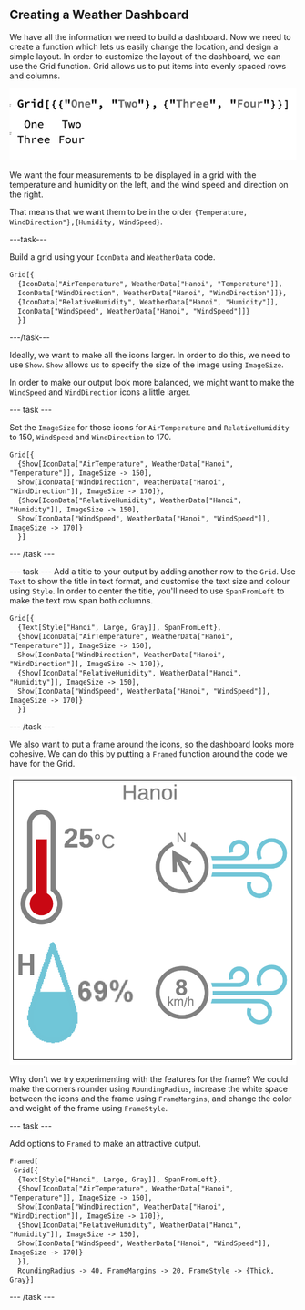 ## Creating a Weather Dashboard

We have all the information we need to build a dashboard. Now we need to create a function which lets us easily change the location, and design a simple layout.
In order to customize the layout of the dashboard, we can use the Grid function. Grid allows us to put items into evenly spaced rows and columns. 

![Grid](images/Grid.png)

We want the four measurements to be displayed in a grid with the temperature and humidity on the left, and the wind speed and direction on the right.

That means that we want them to be in the order `{Temperature, WindDirection"},{Humidity, WindSpeed}`.

---task---

Build a grid using your `IconData` and `WeatherData` code.

```
Grid[{
  {IconData["AirTemperature", WeatherData["Hanoi", "Temperature"]],
  IconData["WindDirection", WeatherData["Hanoi", "WindDirection"]]},
  {IconData["RelativeHumidity", WeatherData["Hanoi", "Humidity"]],
  IconData["WindSpeed", WeatherData["Hanoi", "WindSpeed"]]}
  }]
  ```

---/task---

Ideally, we want to make all the icons larger. In order to do this, we need to use `Show`. `Show` allows us to specify the size of the image using `ImageSize`.

In order to make our output look more balanced, we might want to make the `WindSpeed` and `WindDirection` icons a little larger. 

--- task ---

Set the `ImageSize` for those icons for `AirTemperature` and `RelativeHumidity` to 150, `WindSpeed` and `WindDirection` to 170.

```
Grid[{
  {Show[IconData["AirTemperature", WeatherData["Hanoi", "Temperature"]], ImageSize -> 150], 
  Show[IconData["WindDirection", WeatherData["Hanoi", "WindDirection"]], ImageSize -> 170]}, 
  {Show[IconData["RelativeHumidity", WeatherData["Hanoi", "Humidity"]], ImageSize -> 150],
  Show[IconData["WindSpeed", WeatherData["Hanoi", "WindSpeed"]], ImageSize -> 170]}
  }]
```

--- /task ---

--- task ---
Add a title to your output by adding another row to the `Grid`. Use `Text` to show the title in text format, and customise the text size and colour using `Style`.
In order to center the title, you'll need to use `SpanFromLeft` to make the text row span both columns.

```
Grid[{
  {Text[Style["Hanoi", Large, Gray]], SpanFromLeft},
  {Show[IconData["AirTemperature", WeatherData["Hanoi", "Temperature"]], ImageSize -> 150],
  Show[IconData["WindDirection", WeatherData["Hanoi", "WindDirection"]], ImageSize -> 170]},
  {Show[IconData["RelativeHumidity", WeatherData["Hanoi", "Humidity"]], ImageSize -> 150],
  Show[IconData["WindSpeed", WeatherData["Hanoi", "WindSpeed"]], ImageSize -> 170]}
  }]
```
--- /task ---

We also want to put a frame around the icons, so the dashboard looks more cohesive. We can do this by putting a `Framed` function around the code we have for the Grid.

![Framed](images/hanoiFramed.png)

Why don't we try experimenting with the features for the frame? We could make the corners rounder using `RoundingRadius`, increase the white space between the icons and the frame using `FrameMargins`, and change the color and weight of the frame using `FrameStyle`.

--- task ---

Add options to `Framed` to make an attractive output.

```
Framed[
 Grid[{
  {Text[Style["Hanoi", Large, Gray]], SpanFromLeft},
  {Show[IconData["AirTemperature", WeatherData["Hanoi", "Temperature"]], ImageSize -> 150],
  Show[IconData["WindDirection", WeatherData["Hanoi", "WindDirection"]], ImageSize -> 170]},
  {Show[IconData["RelativeHumidity", WeatherData["Hanoi", "Humidity"]], ImageSize -> 150],
  Show[IconData["WindSpeed", WeatherData["Hanoi", "WindSpeed"]], ImageSize -> 170]}
  }],
  RoundingRadius -> 40, FrameMargins -> 20, FrameStyle -> {Thick, Gray}]
 ```

--- /task ---

